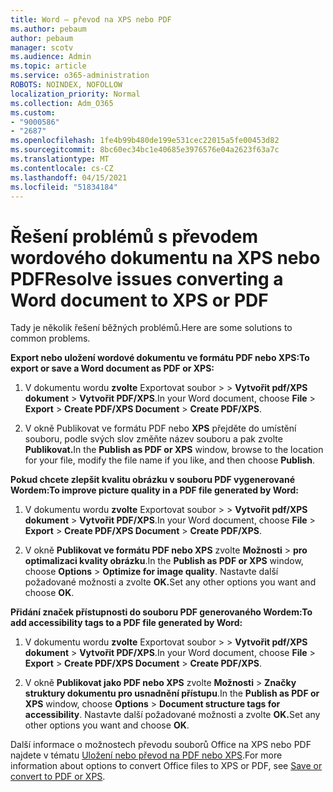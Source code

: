 ```yaml
---
title: Word – převod na XPS nebo PDF
ms.author: pebaum
author: pebaum
manager: scotv
ms.audience: Admin
ms.topic: article
ms.service: o365-administration
ROBOTS: NOINDEX, NOFOLLOW
localization_priority: Normal
ms.collection: Adm_O365
ms.custom:
- "9000586"
- "2687"
ms.openlocfilehash: 1fe4b99b480de199e531cec22015a5fe00453d82
ms.sourcegitcommit: 8bc60ec34bc1e40685e3976576e04a2623f63a7c
ms.translationtype: MT
ms.contentlocale: cs-CZ
ms.lasthandoff: 04/15/2021
ms.locfileid: "51834184"
---
```

# <a name="resolve-issues-converting-a-word-document-to-xps-or-pdf"></a><span data-ttu-id="a8634-102">Řešení problémů s převodem wordového dokumentu na XPS nebo PDF</span><span class="sxs-lookup"><span data-stu-id="a8634-102">Resolve issues converting a Word document to XPS or PDF</span></span>

<span data-ttu-id="a8634-103">Tady je několik řešení běžných problémů.</span><span class="sxs-lookup"><span data-stu-id="a8634-103">Here are some solutions to common problems.</span></span> 

<span data-ttu-id="a8634-104">**Export nebo uložení wordové dokumentu ve formátu PDF nebo XPS:**</span><span class="sxs-lookup"><span data-stu-id="a8634-104">**To export or save a Word document as PDF or XPS:**</span></span>

1. <span data-ttu-id="a8634-105">V dokumentu wordu **zvolte** Exportovat soubor  >    >  **Vytvořit pdf/XPS dokument**  >  **Vytvořit PDF/XPS**.</span><span class="sxs-lookup"><span data-stu-id="a8634-105">In your Word document, choose  **File** > **Export** > **Create PDF/XPS Document** > **Create PDF/XPS**.</span></span>

2. <span data-ttu-id="a8634-106">V okně Publikovat ve formátu PDF nebo **XPS** přejděte do umístění souboru, podle svých slov změňte název souboru a pak zvolte **Publikovat.**</span><span class="sxs-lookup"><span data-stu-id="a8634-106">In the **Publish as PDF or XPS** window, browse to the location for your file, modify the file name if you like, and then choose **Publish**.</span></span>

<span data-ttu-id="a8634-107">**Pokud chcete zlepšit kvalitu obrázku v souboru PDF vygenerované Wordem:**</span><span class="sxs-lookup"><span data-stu-id="a8634-107">**To improve picture quality in a PDF file generated by Word:**</span></span>

1. <span data-ttu-id="a8634-108">V dokumentu wordu **zvolte** Exportovat soubor  >    >  **Vytvořit pdf/XPS dokument**  >  **Vytvořit PDF/XPS**.</span><span class="sxs-lookup"><span data-stu-id="a8634-108">In your Word document, choose  **File** > **Export** > **Create PDF/XPS Document** > **Create PDF/XPS**.</span></span>

2. <span data-ttu-id="a8634-109">V okně **Publikovat ve formátu PDF nebo XPS** zvolte **Možnosti**  >  **pro optimalizaci kvality obrázku**.</span><span class="sxs-lookup"><span data-stu-id="a8634-109">In the **Publish as PDF or XPS** window, choose **Options** > **Optimize for image quality**.</span></span> <span data-ttu-id="a8634-110">Nastavte další požadované možnosti a zvolte **OK.**</span><span class="sxs-lookup"><span data-stu-id="a8634-110">Set any other options you want and choose **OK**.</span></span> 

<span data-ttu-id="a8634-111">**Přidání značek přístupnosti do souboru PDF generovaného Wordem:**</span><span class="sxs-lookup"><span data-stu-id="a8634-111">**To add accessibility tags to a PDF file generated by Word:**</span></span>
 
1. <span data-ttu-id="a8634-112">V dokumentu wordu **zvolte** Exportovat soubor  >    >  **Vytvořit pdf/XPS dokument**  >  **Vytvořit PDF/XPS**.</span><span class="sxs-lookup"><span data-stu-id="a8634-112">In your Word document, choose  **File** > **Export** > **Create PDF/XPS Document** > **Create PDF/XPS**.</span></span>

2. <span data-ttu-id="a8634-113">V okně **Publikovat jako PDF nebo XPS** zvolte **Možnosti**  >  **Značky struktury dokumentu pro usnadnění přístupu**.</span><span class="sxs-lookup"><span data-stu-id="a8634-113">In the **Publish as PDF or XPS** window, choose **Options** > **Document structure tags for accessibility**.</span></span> <span data-ttu-id="a8634-114">Nastavte další požadované možnosti a zvolte **OK.**</span><span class="sxs-lookup"><span data-stu-id="a8634-114">Set any other options you want and choose **OK**.</span></span>

<span data-ttu-id="a8634-115">Další informace o možnostech převodu souborů Office na XPS nebo PDF najdete v tématu [Uložení nebo převod na PDF nebo XPS](https://support.office.com/article/d85416c5-7d77-4fd6-a216-6f4bf7c7c110).</span><span class="sxs-lookup"><span data-stu-id="a8634-115">For more information about options to convert Office files to XPS or PDF, see [Save or convert to PDF or XPS](https://support.office.com/article/d85416c5-7d77-4fd6-a216-6f4bf7c7c110).</span></span>